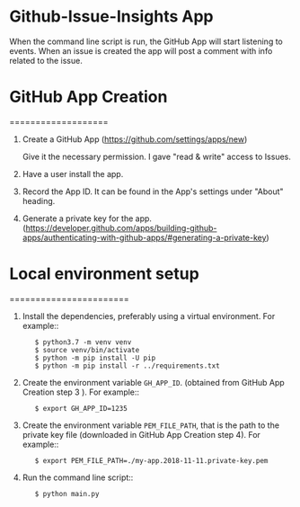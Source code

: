 # Github-Issue-Insights App


When the command line script is run, the GitHub App will start listening to events. When an issue is created the app will post a comment with info related to the issue.


# GitHub App Creation
===================

1. Create a GitHub App (https://github.com/settings/apps/new)

   Give it the necessary permission. I gave "read & write" access to Issues.

2. Have a user install the app.

3. Record the App ID. It can be found in the App's settings under "About" heading.

4. Generate a private key for the app. (https://developer.github.com/apps/building-github-apps/authenticating-with-github-apps/#generating-a-private-key)


# Local environment setup
=======================

1. Install the dependencies, preferably using a virtual environment. For example::
   ```
      $ python3.7 -m venv venv   
      $ source venv/bin/activate   
      $ python -m pip install -U pip
      $ python -m pip install -r ../requirements.txt
   ```
   
2. Create the environment variable ``GH_APP_ID``. (obtained from GitHub App Creation step 3 ).
   For example::
   ```  
      $ export GH_APP_ID=1235
   ```
3. Create the environment variable ``PEM_FILE_PATH``, that is the path to the private key
   file (downloaded in GitHub App Creation step 4). For example::
   ```
      $ export PEM_FILE_PATH=./my-app.2018-11-11.private-key.pem
   ```
4. Run the command line script::
   ```
      $ python main.py
   ```

